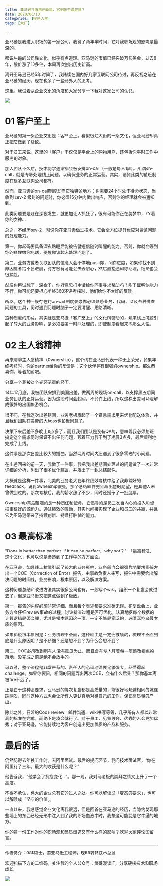 ```yaml
---
title: 亚马逊市值再创新高，它到底牛逼在哪？
date: 2020/06/13
categories: [程序人生]
tags: [大厂]

---
```


亚马逊是我进入职场的第一家公司，我待了两年半时间，它对我职场观的影响是最深的。  

都说牛逼的公司靠文化，似乎有点道理。亚马逊的市值已经突破万亿美金，过去8年，股价涨了10多倍，本周再次创出历史新高。  

离开亚马逊已经5年时间了，我陆续在国内好几家互联网公司待过，再反视之前在亚马逊的经历，现在也多了一些局外人的思考。

这里，我试着从企业文化的角度和大家分享一下我对这家公司的认识。 

<!-- more -->

![](https://oscimg.oschina.net/oscnet/6f00b8df-c3d8-44cc-850c-2bad419817e7.jpg)


# 01 客户至上

亚马逊的第一条企业文化是：客户至上。看似很烂大街的一条文化，但亚马逊却真正把它做到了极致。

对于员工来说，这里的「客户」不仅仅是平台上的购物用户，还包括你平时工作中服务的对象。  

加入团队不久后，技术同学通常都会被安排on-call（一般是每人1周）。所谓on-call，就是专职处理线上问题，以确保业务的正常运营。其实，诸如此类的值班制度在很多互联网公司都有。  

然而，亚马逊的on-call制度却有它独特的地方：你需要24小时处于待命状态，当收到 sev-2 级别的问题时，你必须15分钟内做出响应，否则你的经理就会被通知到。

此类问题要是赶在深夜发生，就更加让人抓狂了，很有可能你正在美梦中，YY着你的女神...  

总之，不经历sev-2，别说你在亚马逊做过技术。它会全方位提升你应对紧急问题的处理能力。  

第一，你起码要具备深夜熟睡后能被告警短信随时叫醒的能力。否则，你就会等到你的经理给你电话，提醒你该起床处理问题了。  

第二，业务方或者关联团队的值班人会不停地push你，问你进度，如果你找不到原因或者给不出进展，对方极有可能会失去耐心，然后直接通知你经理，结果也会很尴尬。  

然后你再试想下：深夜了，你好意思打电话给你同事寻求帮助吗？除了证明你能力不行，你可能还要担心年终360环评考核时，他们给你不太好的反馈。  

所以，这个神一般存在的on-call制度要求你必须熟悉业务、代码、以及各种排查问题的工具，同时遇到问题时脑子一定要清醒、思路清晰。  

这种制度的形成，其实就是亚马逊「客户至上」的文化所驱动的，如果线上问题引起了较大的业务影响，是必须要第一时间处理的，即使制度看起来不那么人性。


# 02 主人翁精神

再来聊聊主人翁精神（Ownership），这个词在亚马逊代表一种无上荣光，如果年终考核时，你的partner给你的反馈是：这个伙伴是有很强的ownership。那么恭喜你，等着加薪吧。

分享一个我被这个光环笼罩的经历。  

14年12月底，我被团队安排到美国出差，做两周的现场on-call，以支撑黑五期间业务团队的正常运营。因为这段时间会封网，不允许上线，所以这种出差可以理解成很好的出国旅游机会。

很不巧，在我这次出差期间，业务老板发起了一个紧急需求用来优化配送体验，并且我们团队在美帝的大boss也拍板同意了。

决策下来后差不多晚上8点多了，而且我们团队是没有QA的，意味着我必须加班搞定这个需求同时保证不出任何问题，顶着压力我干到了凌晨3点多，最后顺利地完成了上线。

这件事是那次出差比较大的插曲，当然两周时间内还遇到了很多零散的小问题。

在出差回来的前一天，我做了一件事，我把我出差期间处理过的问题做了一次非常详细的分析，列出了很多优化建议，并发出了一封总结邮件。

大概就是这样一件事，北美的业务老大在年终绩效考核中给了我非常好的feedback，说我ownership很强，那个总结邮件完全超出他的期望，是其他人未曾做到过的。那次考核后，我的薪水涨了不少，同时还授予了一批股票。

Ownership背后蕴涵的是一种责任和使命，它倡导的是员工发自内心的投入和想把事做好的源动力。通过绩效的激励，其实也间接实现了企业和员工的共赢，并且它为亚马逊带来了持续创新、持续打胜仗的能力。


# 03 最高标准

"Done is better than perfect. If it can be perfect，why not？". 「最高标准」这个文化，也可以说是渗透到了工作中的方方面面。

在亚马逊，如果线上故障引起了较大的业务影响，业务部门会很强势地要求责任方出一个COE（Correction of Error）报告，由事故负责人来写，报告中需要给出解决问题的时间线，业务影响，根本原因，以及解决方案。

这种问题总结和改进方法其实很多公司也有，一般写个wiki，组织一个复盘会就过去了，但是亚马逊又把这点做到了极致。

第一，报告的内容必须非常详细，而且每个表述都要求准确无误。在复盘会上，业务方会仔细review事故的过程，讨论排查过程是否可优化，认真地抠每个数据的计算逻辑是否合理，尤其是根本原因这一项，一定不能是宽泛的，必须深挖出最本质的原因。

如果你说根本原因是：业务梳理不全面，这种理由是一定会被喷的，梳理不全面到底是什么原因呢？是不仔细？还是想不到？为什么会想不到？

第二，COE必须改到所有人没有意见为止，而且会有专人盯着每一项整改措施的落地，没完成之前是绝不会放手的。

可以说，整个流程是非常严苛的，责任人的心理必须要足够强大，经受得起challenge。如果你要问，相同的问题弄出两次COE，会有什么后果？那你基本离被fire不远了。

正是由于这种高要求，亚马逊的每次复盘都是高质量的，能很好地规避相同的坑连踩两次，同时这种方式也会让所有人更认真地对待自己的工作，保证高质量的产出。

除此之外，日常的Code review、邮件沟通、wiki书写等等，几乎所有人都以非常高的标准在完成，而绝不是凑合就行了。对于员工，见贤思齐、优秀的人会更加优秀；对于亚马逊，它能持续地为客户创造出更加优质的产品和服务。


# 最后的话

仍然记得去年换工作时，去阿里面试。最后的提问环节，我问技术面试官，“你在阿里待了三年，最大的收获是什么呢？”

他告诉我，“他学会了拥抱变化…”。那一刻，我对马老板的崇拜之情又上升了一个高度。

不得不承认，伟大的企业总有它的过人之处。你可以解读成「变态的要求」，也可以解读成「坚守的价值」。

一直以来，我总感觉企业文化离我很远，但是回首在亚马逊的经历，当隐约发现那些墙上的东西已经无形中注入到了我的职场血液中时，我想这可能就是它牛逼的地方。

你的第一份工作对你的职场观和品质塑造又有什么样的影响？欢迎大家评论区留言。



---

作者简介：985硕士，前亚马逊工程师，现58转转技术总监

欢迎扫描下方的二维码，关注我的个人公众号：武哥漫谈IT，分享硬核技术和职场成长

![](https://img-blog.csdnimg.cn/20201107215432925.jpg)